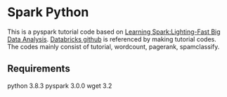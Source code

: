 # Spark Python
This is a pyspark tutorial code based on [Learning Spark:Lighting-Fast Big Data Analysis](https://www.oreilly.com/library/view/learning-spark/9781449359034/).
[Databricks github](https://github.com/databricks/learning-spark) is referenced by making tutorial codes. The codes mainly consist of tutorial, wordcount, pagerank, spamclassify.

## Requirements
python 3.8.3
pyspark 3.0.0
wget 3.2